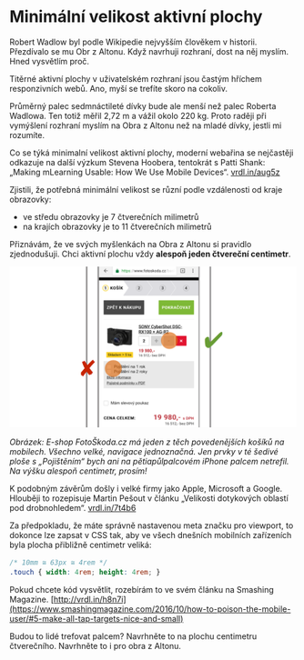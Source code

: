 # Minimální velikost aktivní plochy

Robert Wadlow byl podle Wikipedie nejvyšším člověkem v historii. Přezdívalo se mu Obr z Altonu. Když navrhuji rozhraní, dost na něj myslím. Hned vysvětlím proč. 

Titěrné aktivní plochy v uživatelském rozhraní jsou častým hříchem responzivních webů. Ano, myší se trefíte skoro na cokoliv.

Průměrný palec sedmnáctileté dívky bude ale menší než palec Roberta Wadlowa. Ten totiž měřil 2,72 m a vážil okolo 220 kg. Proto raději při vymýšlení rozhraní myslím na Obra z Altonu než na mladé dívky, jestli mi rozumíte.

Co se týká minimalní velikost aktivní plochy, moderní webařina se nejčastěji odkazuje na další výzkum Stevena Hoobera, tentokrát s Patti Shank: „Making mLearning Usable: How We Use Mobile Devices“. 
[vrdl.in/aug5z](http://shoobe01.blogspot.cz/2014/11/making-mlearning-usable-how-we-use.html) 

Zjistili, že potřebná minimální velikost se různí podle vzdálenosti od kraje obrazovky:

* ve středu obrazovky je 7 čtverečních milimetrů
* na krajích obrazovky je to 11 čtverečních milimetrů

Přiznávám, že ve svých myšlenkách na Obra z Altonu si pravidlo zjednodušuji. Chci aktivní plochu vždy **alespoň jeden čtvereční centimetr**.

![FotoŠkoda.cz](dist/images/original/vdwd/triky-ui-6.png)

*Obrázek: E-shop FotoŠkoda.cz má jeden z těch povedenějších košíků na mobilech. Všechno velké, navigace jednoznačná. Jen prvky v té šedivé ploše s „Pojištěním“ bych ani na pětiapůlpalcovém iPhone palcem netrefil. Na výšku alespoň centimetr, prosím!*

K podobným závěrům došly i velké firmy jako Apple, Microsoft a Google. Hlouběji to rozepisuje Martin Pešout v článku „Velikosti dotykových oblastí pod drobnohledem“. [vrdl.in/7t4b6](http://www.martinpesout.cz/velikosti-dotykovych-oblasti-pod-drobnohledem/)

Za předpokladu, že máte správně nastavenou meta značku pro viewport, to dokonce lze zapsat v CSS tak, aby ve všech dnešních mobilních zařízeních byla plocha přibližně centimetr veliká:

```css
/* 10mm ≅ 63px ≅ 4rem */
.touch { width: 4rem; height: 4rem; }
```

Pokud chcete kód vysvětlit, rozebírám to ve svém článku na Smashing Magazine. [http://vrdl.in/h8n7i](https://www.smashingmagazine.com/2016/10/how-to-poison-the-mobile-user/#5-make-all-tap-targets-nice-and-small)

Budou to lidé trefovat palcem? Navrhněte to na plochu centimetru čtverečního. Navrhněte to i pro obra z Altonu.

